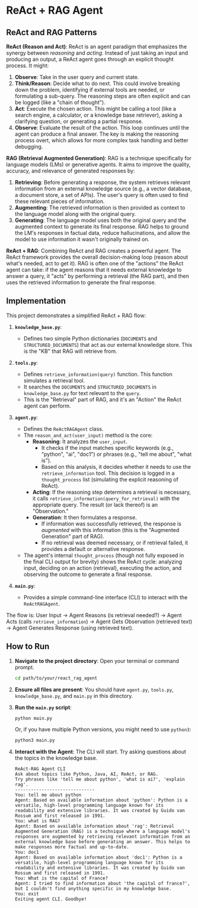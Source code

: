 # ReAct + RAG Agent

## ReAct and RAG Patterns

**ReAct (Reason and Act)**:
ReAct is an agent paradigm that emphasizes the synergy between *reasoning* and *acting*. Instead of just taking an input and producing an output, a ReAct agent goes through an explicit thought process. It might:
1.  **Observe**: Take in the user query and current state.
2.  **Think/Reason**: Decide what to do next. This could involve breaking down the problem, identifying if external tools are needed, or formulating a sub-query. The reasoning steps are often explicit and can be logged (like a "chain of thought").
3.  **Act**: Execute the chosen action. This might be calling a tool (like a search engine, a calculator, or a knowledge base retriever), asking a clarifying question, or generating a partial response.
4.  **Observe**: Evaluate the result of the action.
This loop continues until the agent can produce a final answer. The key is making the reasoning process overt, which allows for more complex task handling and better debugging.

**RAG (Retrieval Augmented Generation)**:
RAG is a technique specifically for language models (LMs) or generative agents. It aims to improve the quality, accuracy, and relevance of generated responses by:
1.  **Retrieving**: Before generating a response, the system retrieves relevant information from an external knowledge source (e.g., a vector database, a document store, a set of APIs). The user's query is often used to find these relevant pieces of information.
2.  **Augmenting**: The retrieved information is then provided as context to the language model along with the original query.
3.  **Generating**: The language model uses both the original query and the augmented context to generate its final response.
RAG helps to ground the LM's responses in factual data, reduce hallucinations, and allow the model to use information it wasn't originally trained on.

**ReAct + RAG**:
Combining ReAct and RAG creates a powerful agent. The ReAct framework provides the overall decision-making loop (reason about what's needed, act to get it). RAG is often one of the "actions" the ReAct agent can take: if the agent reasons that it needs external knowledge to answer a query, it "acts" by performing a retrieval (the RAG part), and then uses the retrieved information to generate the final response.

## Implementation

This project demonstrates a simplified ReAct + RAG flow:

1.  **`knowledge_base.py`**:
    *   Defines two simple Python dictionaries (`DOCUMENTS` and `STRUCTURED_DOCUMENTS`) that act as our external knowledge store. This is the "KB" that RAG will retrieve from.

2.  **`tools.py`**:
    *   Defines `retrieve_information(query)` function. This function simulates a retrieval tool.
    *   It searches the `DOCUMENTS` and `STRUCTURED_DOCUMENTS` in `knowledge_base.py` for text relevant to the `query`.
    *   This is the "Retrieval" part of RAG, and it's an "Action" the ReAct agent can perform.

3.  **`agent.py`**:
    *   Defines the `ReActRAGAgent` class.
    *   The `reason_and_act(user_input)` method is the core:
        *   **Reasoning**: It analyzes the `user_input`.
            *   It checks if the input matches specific keywords (e.g., "python", "ai", "doc1") or phrases (e.g., "tell me about", "what is").
            *   Based on this analysis, it decides whether it needs to use the `retrieve_information` tool. This decision is logged in a `thought_process` list (simulating the explicit reasoning of ReAct).
        *   **Acting**: If the reasoning step determines a retrieval is necessary, it calls `retrieve_information(query_for_retrieval)` with the appropriate query. The result (or lack thereof) is an "Observation."
        *   **Generation**: It then formulates a response.
            *   If information was successfully retrieved, the response is *augmented* with this information (this is the "Augmented Generation" part of RAG).
            *   If no retrieval was deemed necessary, or if retrieval failed, it provides a default or alternative response.
    *   The agent's internal `thought_process` (though not fully exposed in the final CLI output for brevity) shows the ReAct cycle: analyzing input, deciding on an action (retrieval), executing the action, and observing the outcome to generate a final response.

4.  **`main.py`**:
    *   Provides a simple command-line interface (CLI) to interact with the `ReActRAGAgent`.

The flow is:
User Input -> Agent Reasons (is retrieval needed?) -> Agent Acts (calls `retrieve_information`) -> Agent Gets Observation (retrieved text) -> Agent Generates Response (using retrieved text).

## How to Run

1.  **Navigate to the project directory**:
    Open your terminal or command prompt.
    ```bash
    cd path/to/your/react_rag_agent
    ```

2.  **Ensure all files are present**:
    You should have `agent.py`, `tools.py`, `knowledge_base.py`, and `main.py` in this directory.

3.  **Run the `main.py` script**:
    ```bash
    python main.py
    ```
    Or, if you have multiple Python versions, you might need to use `python3`:
    ```bash
    python3 main.py
    ```

4.  **Interact with the Agent**:
    The CLI will start. Try asking questions about the topics in the knowledge base.
    ```
    ReAct-RAG Agent CLI
    Ask about topics like Python, Java, AI, ReAct, or RAG.
    Try phrases like 'tell me about python', 'what is ai?', 'explain rag'.
    ------------------------------
    You: tell me about python
    Agent: Based on available information about 'python': Python is a versatile, high-level programming language known for its readability and extensive libraries. It was created by Guido van Rossum and first released in 1991.
    You: what is RAG?
    Agent: Based on available information about 'rag': Retrieval Augmented Generation (RAG) is a technique where a language model's responses are augmented by retrieving relevant information from an external knowledge base before generating an answer. This helps to make responses more factual and up-to-date.
    You: doc1
    Agent: Based on available information about 'doc1': Python is a versatile, high-level programming language known for its readability and extensive libraries. It was created by Guido van Rossum and first released in 1991.
    You: What is the capital of France?
    Agent: I tried to find information about 'the capital of france?', but I couldn't find anything specific in my knowledge base.
    You: exit
    Exiting agent CLI. Goodbye!
    ```
